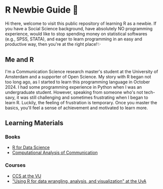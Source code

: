 # R Newbie Guide 🐣
Hi there, welcome to visit this public repository of learning R as a newbie. If you have a Social Science background, have absolutely NO programming experience, would like to stop spending money on statistical softwares (e.g., SPSS, STATA), and eager to learn programming in an easy and productive way, then you're at the right place!✨

## Me and R
I'm a Communication Science research master's student at the University of Amsterdam and a supporter of Open Science. My story with R began not too long ago, as I started to learn this programming language in October 2024. I had some programming experience in Python when I was an undergraduate student. However, speaking from someone who's not tech-savy, it was still challenging and sometimes frustrating when I began to learn R. Luckily, the feeling of frustration is temporary. Once you master the basics, you'll feel a sense of achievement and motivated to learn more. 

## Learning Materials
### Books
- [R for Data Science](https://r4ds.hadley.nz/)
- [Computational Analysis of Communication](https://cssbook.net/)
### Courses
- [CCS at the VU](https://github.com/ccs-amsterdam/r-course-material/tree/master?tab=readme-ov-file)
- ["Using R for data wrangling, analysis, and visualization" at the UvA](https://github.com/csch0lz/UsingRTutorials2425)
